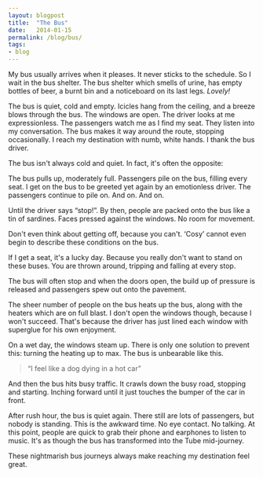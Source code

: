 ```yaml
---
layout: blogpost
title:  "The Bus"
date:   2014-01-15
permalink: /blog/bus/
tags:
- blog
---
```


My bus usually arrives when it pleases. It never sticks to the schedule. So I wait in the bus shelter. The bus shelter which smells of urine, has empty bottles of beer, a burnt bin and a noticeboard on its last legs. *Lovely!*

The bus is quiet, cold and empty. Icicles hang from the ceiling,  and a breeze blows through the bus. The windows are open. The driver looks at me expressionless. The passengers watch me as I find my seat. They listen into my conversation. The bus makes it way around the route, stopping occasionally. I reach my destination with numb, white hands. I thank the bus driver.

The bus isn't always cold and quiet. In fact, it's often the opposite:

The bus pulls up, moderately full. Passengers pile on the bus, filling every seat. I get on the bus to be greeted yet again by an emotionless driver. The passengers continue to pile on. And on. And on. 

Until the driver says “stop!”. By then, people are packed onto the bus like a tin of sardines. Faces pressed against the windows. No room for movement. 

Don't even think about getting off, because you can't. ‘Cosy’ cannot even begin to describe these conditions on the bus.

If I get a seat, it's a lucky day. Because you really don't want to stand on these buses. You are thrown around, tripping and falling at every stop.

The bus will often stop and when the doors open, the build up of pressure is released and passengers spew out onto the pavement.

The sheer number of people on the bus heats up the bus, along with the heaters which are on full blast. I don't open the windows though, because I won't succeed. That's because the driver has just lined each window with superglue for his own enjoyment.

On a wet day, the windows steam up. There is only one solution to prevent this: turning the heating up to max. The bus is unbearable like this.

> “I feel like a dog dying in a hot car”

And then the bus hits busy traffic. It crawls down the busy road, stopping and starting. Inching forward until it just touches the bumper of the car in front.

After rush hour, the bus is quiet again. There still are lots of passengers, but nobody is standing. This is the awkward time. No eye contact. No talking. At this point, people are quick to grab their phone and earphones to listen to music. It's as though the bus has transformed into the Tube mid-journey.

These nightmarish bus journeys always make reaching my destination feel great.